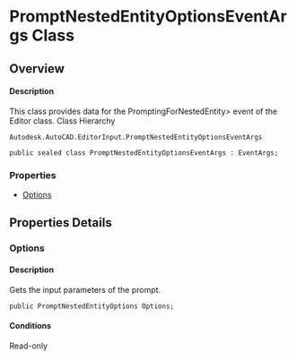 # PromptNestedEntityOptionsEventArgs Class

## Overview

#### Description
This class provides data for the PromptingForNestedEntity> event of the Editor class.
Class Hierarchy
```text
Autodesk.AutoCAD.EditorInput.PromptNestedEntityOptionsEventArgs
```

```text
public sealed class PromptNestedEntityOptionsEventArgs : EventArgs;
```

### Properties

- [Options](#options)


## Properties Details

### Options

#### Description
Gets the input parameters of the prompt.
```text
public PromptNestedEntityOptions Options;
```

#### Conditions
Read-only